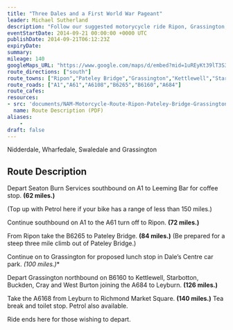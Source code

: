 ```yaml
---
title: "Three Dales and a First World War Pageant"
leader: Michael Sutherland
description: "Follow our suggested motorycycle ride Ripon, Grassington, Leyburn and Richmond."
eventStartDate: 2014-09-21 00:00:00 +0000 UTC
publishDate: 2014-09-21T06:12:23Z
expiryDate:
summary:
mileage: 140
googleMaps_URL: "https://www.google.com/maps/d/embed?mid=1uREyKt39lT3S3Lt1U9oj5G4sFsOsQZiy"
route_directions: ["south"]
route_towns: ["Ripon","Pateley Bridge","Grassington","Kettlewell","Starbotton","Buckden","Cray","West Burton","Leyburn","Richmond"]
route_roads: ["A1","A61","A6108","B6265","B6160","A684"]
route_cafes: 
resources:
- src: 'documents/NAM-Motorcycle-Route-Ripon-Pateley-Bridge-Grassington-Leyburn-Richmond.pdf'
  name: Route Description (PDF)
aliases:
    - 
draft: false
---
```


Nidderdale, Wharfedale, Swaledale and Grassington

## Route Description

Depart Seaton Burn Services southbound on A1 to Leeming Bar for coffee stop. **(62 miles.)** 

(Top up with Petrol here if your bike has a range of less than 150 miles.)

Continue southbound on A1 to the A61 turn off to Ripon. **(72 miles.)**

From Ripon take the B6265 to Pateley Bridge. **(84 miles.)** (Be prepared for a steep three mile climb out of Pateley Bridge.)

Continue on to Grassington for proposed lunch stop in Dale’s Centre car park. *(100 miles.)**

Depart Grassington northbound on B6160 to Kettlewell, Starbotton, Buckden, Cray and West Burton joining the A684 to Leyburn. **(126 miles.)**

Take the A6168 from Leyburn to Richmond Market Square. **(140 miles.)** Tea break and toilet stop. Petrol also available.

Ride ends here for those wishing to depart.
